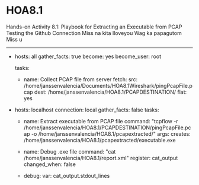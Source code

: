# HOA8.1
Hands-on Activity 8.1: Playbook for Extracting an Executable from PCAP
Testing the Github Connection
Miss na kita
Iloveyou
Wag ka papagutom
Miss u


---
- hosts: all
  gather_facts: true
  become: yes
  become_user: root

  tasks:
    - name: Collect PCAP file from server
      fetch:
        src: /home/janssenvalencia/Documents/HOA8.1Wireshark/pingPcapFile.pcap
        dest: /home/janssenvalencia/HOA8.1/PCAPDESTINATION/
        flat: yes

- hosts: localhost
  connection: local
  gather_facts: false
  tasks:
    - name: Extract executable from PCAP file
      command: "tcpflow -r /home/janssenvalencia/HOA8.1/PCAPDESTINATION/pingPcapFile.pcap -o /home/janssenvalencia/HOA8.1/pcapextracted/"
      args:
        creates: /home/janssenvalencia/HOA8.1/pcapextracted/executable.exe
    - name: Debug .exe file
      command: "cat /home/janssenvalencia/HOA8.1/report.xml"
      register: cat_output
      changed_when: false

    - debug:
        var: cat_output.stdout_lines
